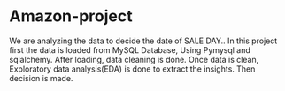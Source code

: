 # Amazon-project
We are analyzing the data to decide the date of SALE DAY..
In this project first the data is loaded from MySQL Database, Using Pymysql and sqlalchemy.
After loading, data cleaning is done.
Once data is clean, Exploratory data analysis(EDA) is done to extract the insights.
Then decision is made.
